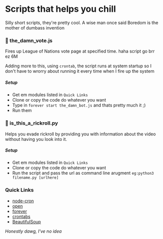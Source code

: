 # Scripts that helps you chill
Silly short scripts, they're pretty cool. A wise man once said Boredom is the mother of dumbass invention
### :small_red_triangle: the_damn_vote.js
Fires up League of Nations vote page at specified time. haha script go brr ez 6M

Adding more to this, using ``crontab``, the script runs at system startup so I don't have to wrorry about running it every time when I fire up the system
##### Setup
- Get em modules listed in ``Quick Links``
- Clone or copy the code do whatever you want
- Type in ``forever start the_damn_bot.js`` and thats pretty much it ;)
- Run them

### :small_red_triangle: is_this_a_rickroll.py
Helps you evade rickroll by providing you with information about the video without having you look into it.
##### Setup
- Get em modules listed in ``Quick Links``
- Clone or copy the code do whatever you want
- Run the script and pass the url as command line arugment ``eg:python3 filename.py [urlhere]``

### Quick Links
- [node-cron](https://www.npmjs.com/package/node-cron)
- [open](https://www.npmjs.com/package/open)
- [forever](https://www.npmjs.com/package/forever)
- [crontabs](https://kb.iu.edu/d/afiz)
- [BeautifulSoup](https://pypi.org/project/beautifulsoup4/)

*Honestly dawg, I've no idea*
